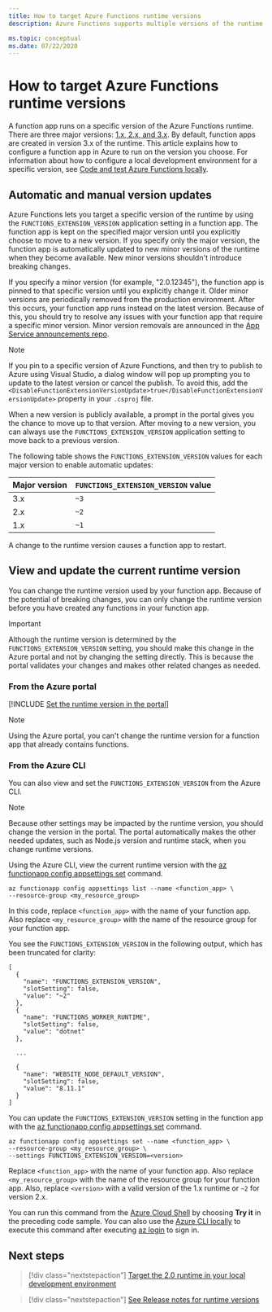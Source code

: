 ```yaml
---
title: How to target Azure Functions runtime versions
description: Azure Functions supports multiple versions of the runtime. Learn how to specify the runtime version of a function app hosted in Azure.

ms.topic: conceptual
ms.date: 07/22/2020
---
```


# How to target Azure Functions runtime versions

A function app runs on a specific version of the Azure Functions runtime. There are three major versions: [1.x, 2.x, and 3.x](functions-versions.md). By default, function apps are created in version 3.x of the runtime. This article explains how to configure a function app in Azure to run on the version you choose. For information about how to configure a local development environment for a specific version, see [Code and test Azure Functions locally](functions-run-local.md).

## Automatic and manual version updates

Azure Functions lets you target a specific version of the runtime by using the `FUNCTIONS_EXTENSION_VERSION` application setting in a function app. The function app is kept on the specified major version until you explicitly choose to move to a new version. If you specify only the major version, the function app is automatically updated to new minor versions of the runtime when they become available. New minor versions shouldn't introduce breaking changes. 

If you specify a minor version (for example, "2.0.12345"), the function app is pinned to that specific version until you explicitly change it. Older minor versions are periodically removed from the production environment. After this occurs, your function app runs instead on the latest version. Because of this, you should try to resolve any issues with your function app that require a specific minor version. Minor version removals are announced in the [App Service announcements repo](https://github.com/Azure/app-service-announcements/issues).

> [!NOTE]
> If you pin to a specific version of Azure Functions, and then try to publish to Azure using Visual Studio, a dialog window will pop up prompting you to update to the latest version or cancel the publish. To avoid this, add the `<DisableFunctionExtensionVersionUpdate>true</DisableFunctionExtensionVersionUpdate>` property in your `.csproj` file.

When a new version is publicly available, a prompt in the portal gives you the chance to move up to that version. After moving to a new version, you can always use the `FUNCTIONS_EXTENSION_VERSION` application setting to move back to a previous version.

The following table shows the `FUNCTIONS_EXTENSION_VERSION` values for each major version to enable automatic updates:

| Major version | `FUNCTIONS_EXTENSION_VERSION` value |
| ------------- | ----------------------------------- |
| 3.x  | `~3` |
| 2.x  | `~2` |
| 1.x  | `~1` |

A change to the runtime version causes a function app to restart.

## View and update the current runtime version

You can change the runtime version used by your function app. Because of the potential of breaking changes, you can only change the runtime version before you have created any functions in your function app. 

> [!IMPORTANT]
> Although the runtime version is determined by the `FUNCTIONS_EXTENSION_VERSION` setting, you should make this change in the Azure portal and not by changing the setting directly. This is because the portal validates your changes and makes other related changes as needed.

### From the Azure portal

[!INCLUDE [Set the runtime version in the portal](../../includes/functions-view-update-version-portal.md)]

> [!NOTE]
> Using the Azure portal, you can't change the runtime version for a function app that already contains functions.

### <a name="view-and-update-the-runtime-version-using-azure-cli"></a>From the Azure CLI

You can also view and set the `FUNCTIONS_EXTENSION_VERSION` from the Azure CLI.

>[!NOTE]
>Because other settings may be impacted by the runtime version, you should change the version in the portal. The portal automatically makes the other needed updates, such as Node.js version and runtime stack, when you change runtime versions.  

Using the Azure CLI, view the current runtime version with the [az functionapp config appsettings set](/cli/azure/functionapp/config/appsettings) command.

```azurecli-interactive
az functionapp config appsettings list --name <function_app> \
--resource-group <my_resource_group>
```

In this code, replace `<function_app>` with the name of your function app. Also replace `<my_resource_group>` with the name of the resource group for your function app. 

You see the `FUNCTIONS_EXTENSION_VERSION` in the following output, which has been truncated for clarity:

```output
[
  {
    "name": "FUNCTIONS_EXTENSION_VERSION",
    "slotSetting": false,
    "value": "~2"
  },
  {
    "name": "FUNCTIONS_WORKER_RUNTIME",
    "slotSetting": false,
    "value": "dotnet"
  },
  
  ...
  
  {
    "name": "WEBSITE_NODE_DEFAULT_VERSION",
    "slotSetting": false,
    "value": "8.11.1"
  }
]
```

You can update the `FUNCTIONS_EXTENSION_VERSION` setting in the function app with the [az functionapp config appsettings set](/cli/azure/functionapp/config/appsettings) command.

```azurecli-interactive
az functionapp config appsettings set --name <function_app> \
--resource-group <my_resource_group> \
--settings FUNCTIONS_EXTENSION_VERSION=<version>
```

Replace `<function_app>` with the name of your function app. Also replace `<my_resource_group>` with the name of the resource group for your function app. Also, replace `<version>` with a valid version of the 1.x runtime or `~2` for version 2.x.

You can run this command from the [Azure Cloud Shell](../cloud-shell/overview.md) by choosing **Try it** in the preceding code sample. You can also use the [Azure CLI locally](/cli/azure/install-azure-cli) to execute this command after executing [az login](/cli/azure/reference-index#az-login) to sign in.



## Next steps

> [!div class="nextstepaction"]
> [Target the 2.0 runtime in your local development environment](functions-run-local.md)

> [!div class="nextstepaction"]
> [See Release notes for runtime versions](https://github.com/Azure/azure-webjobs-sdk-script/releases)
